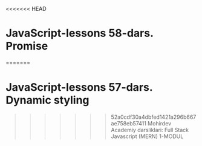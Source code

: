 <<<<<<< HEAD
# JavaScript-lessons 58-dars. Promise

=======
# JavaScript-lessons 57-dars. Dynamic styling
>>>>>>> 52a0cdf30a4dbfed1421a296b667ae758eb57411
Mohirdev Academiy darsliklari: Full Stack Javascript (MERN) 1-MODUL
